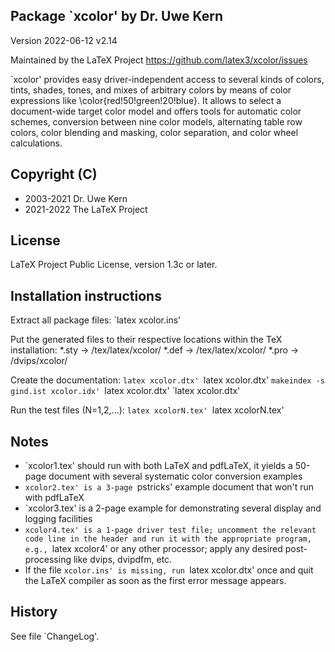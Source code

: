 ## Package `xcolor' by Dr. Uwe Kern

Version 2022-06-12 v2.14

Maintained by the LaTeX Project https://github.com/latex3/xcolor/issues

`xcolor' provides easy driver-independent access to several kinds of
colors, tints, shades, tones, and mixes of arbitrary colors by means of
color expressions like \color{red!50!green!20!blue}.
It allows to select a document-wide target color model and offers tools
for automatic color schemes, conversion between nine color models,
alternating table row colors, color blending and masking, color
separation, and color wheel calculations.

## Copyright (C)
- 2003-2021    Dr. Uwe Kern 
- 2021-2022    The LaTeX Project 

## License
LaTeX Project Public License, version 1.3c or later.

## Installation instructions

Extract all package files:
  `latex xcolor.ins'

Put the generated files to their respective locations
within the TeX installation:
  *.sty -> /tex/latex/xcolor/
  *.def -> /tex/latex/xcolor/
  *.pro -> /dvips/xcolor/

Create the documentation:
  `latex xcolor.dtx'
  `latex xcolor.dtx'
  `makeindex -s gind.ist xcolor.idx'
  `latex xcolor.dtx'
  `latex xcolor.dtx'

Run the test files (N=1,2,...):
  `latex xcolorN.tex'
  `latex xcolorN.tex'

## Notes

- `xcolor1.tex' should run with both LaTeX and pdfLaTeX, it yields a
  50-page document with several systematic color conversion examples
- `xcolor2.tex' is a 3-page `pstricks' example document that won't run
  with pdfLaTeX
- `xcolor3.tex' is a 2-page example for demonstrating several display
  and logging facilities
- `xcolor4.tex' is a 1-page driver test file;
  uncomment the relevant code line in the header and run it with the
  appropriate program, e.g., `latex xcolor4' or any other processor;
  apply any desired post-processing like dvips, dvipdfm, etc.
- If the file `xcolor.ins' is missing, run `latex xcolor.dtx' once
  and quit the LaTeX compiler as soon as the first error message
  appears.

## History

See file `ChangeLog'.
